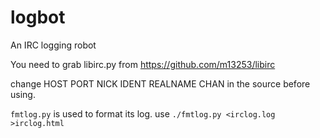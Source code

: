 logbot
======

An IRC logging robot

You need to grab libirc.py from https://github.com/m13253/libirc

change HOST PORT NICK IDENT REALNAME CHAN in the source before using.

`fmtlog.py` is used to format its log.
use `./fmtlog.py <irclog.log >irclog.html`
